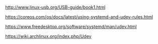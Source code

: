 http://www.linux-usb.org/USB-guide/book1.html

https://coreos.com/os/docs/latest/using-systemd-and-udev-rules.html

https://www.freedesktop.org/software/systemd/man/udev.html

https://wiki.archlinux.org/index.php/Udev
